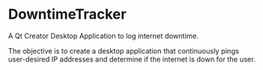 # DowntimeTracker
A Qt Creator Desktop Application to log internet downtime.

The objective is to create a desktop application that continuously pings user-desired IP addresses and determine if the internet is down for the user.
